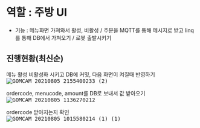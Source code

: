 # 역할 : 주방 UI
- 기능 : 메뉴화면 가져와서 활성, 비활성 / 주문을 MQTT를 통해 메시지로 받고 linq를 통해 DB에서 가져오기 / 로봇 출발시키기


## 진행현황(최신순)
메뉴 활성 비활성화 시키고 DB에 커밋, 다음 화면이 켜질때 반영하기  
<kbd>![GOMCAM 20210805_2155400233 (2)](https://user-images.githubusercontent.com/73567433/128355018-554b7b6f-e380-439e-b24e-85dba4a1e7c7.gif)</kbd>

ordercode, menucode, amount를 DB로 보내서 값 받아오기  
<kbd>![GOMCAM 20210805_1136270212](https://user-images.githubusercontent.com/73567433/128282450-f8da6211-973a-4bc8-ab30-672ee43c4fff.gif)</kbd>
  

ordercode 받아지는지 확인  
<kbd>![GOMCAM 20210805_1015580214 (1) (1)](https://user-images.githubusercontent.com/73567433/128276530-10f15f94-dfa1-4475-b19d-ef8333d31189.gif)</kbd>

